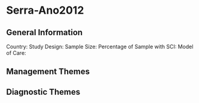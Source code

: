 # Serra-Ano2012

## General Information
Country: 
Study Design: 
Sample Size: 
Percentage of Sample with SCI:
Model of Care: 

## Management Themes


## Diagnostic Themes
